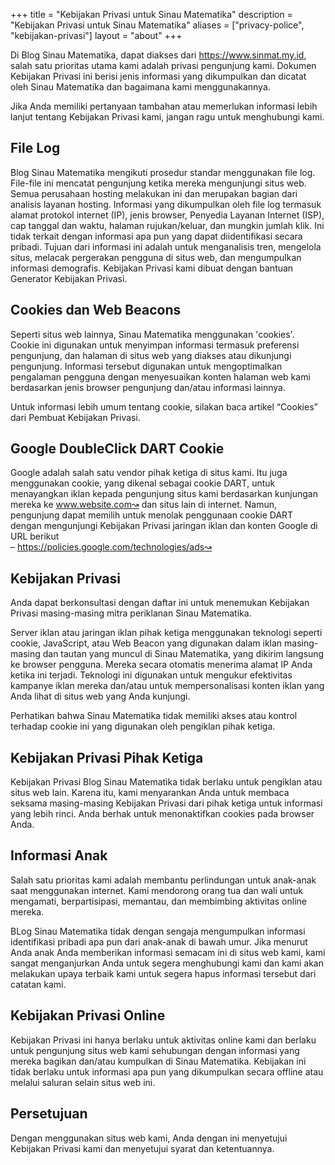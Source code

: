 +++
title = "Kebijakan Privasi untuk Sinau Matematika"
description = "Kebijakan Privasi untuk Sinau Matematika"
aliases = ["privacy-police", "kebijakan-privasi"]
layout = "about"
+++

Di Blog Sinau Matematika, dapat diakses dari https://www.sinmat.my.id, salah satu prioritas utama kami adalah privasi pengunjung kami. Dokumen Kebijakan Privasi ini berisi jenis informasi yang dikumpulkan dan dicatat oleh Sinau Matematika dan bagaimana kami menggunakannya.

Jika Anda memiliki pertanyaan tambahan atau memerlukan informasi lebih lanjut tentang Kebijakan Privasi kami, jangan ragu untuk menghubungi kami.

## File Log 
Blog Sinau Matematika mengikuti prosedur standar menggunakan file log. File-file ini mencatat pengunjung ketika mereka mengunjungi situs web. Semua perusahaan hosting melakukan ini dan merupakan bagian dari analisis layanan hosting. Informasi yang dikumpulkan oleh file log termasuk alamat protokol internet (IP), jenis browser, Penyedia Layanan Internet (ISP), cap tanggal dan waktu, halaman rujukan/keluar, dan mungkin jumlah klik. Ini tidak terkait dengan informasi apa pun yang dapat diidentifikasi secara pribadi. Tujuan dari informasi ini adalah untuk menganalisis tren, mengelola situs, melacak pergerakan pengguna di situs web, dan mengumpulkan informasi demografis. Kebijakan Privasi kami dibuat dengan bantuan Generator Kebijakan Privasi.

## Cookies dan Web Beacons
Seperti situs web lainnya, Sinau Matematika menggunakan 'cookies'. Cookie ini digunakan untuk menyimpan informasi termasuk preferensi pengunjung, dan halaman di situs web yang diakses atau dikunjungi pengunjung. Informasi tersebut digunakan untuk mengoptimalkan pengalaman pengguna dengan menyesuaikan konten halaman web kami berdasarkan jenis browser pengunjung dan/atau informasi lainnya.

Untuk informasi lebih umum tentang cookie, silakan baca artikel “Cookies” dari Pembuat Kebijakan Privasi.

## Google DoubleClick DART Cookie
Google adalah salah satu vendor pihak ketiga di situs kami. Itu juga menggunakan cookie, yang dikenal sebagai cookie DART, untuk menayangkan iklan kepada pengunjung situs kami berdasarkan kunjungan mereka ke www.website.com↝ dan situs lain di internet. Namun, pengunjung dapat memilih untuk menolak penggunaan cookie DART dengan mengunjungi Kebijakan Privasi jaringan iklan dan konten Google di URL berikut  
– https://policies.google.com/technologies/ads↝

## Kebijakan Privasi 
Anda dapat berkonsultasi dengan daftar ini untuk menemukan Kebijakan Privasi masing-masing mitra periklanan Sinau Matematika.

Server iklan atau jaringan iklan pihak ketiga menggunakan teknologi seperti cookie, JavaScript, atau Web Beacon yang digunakan dalam iklan masing-masing dan tautan yang muncul di Sinau Matematika, yang dikirim langsung ke browser pengguna. Mereka secara otomatis menerima alamat IP Anda ketika ini terjadi. Teknologi ini digunakan untuk mengukur efektivitas kampanye iklan mereka dan/atau untuk mempersonalisasi konten iklan yang Anda lihat di situs web yang Anda kunjungi.

Perhatikan bahwa Sinau Matematika tidak memiliki akses atau kontrol terhadap cookie ini yang digunakan oleh pengiklan pihak ketiga.

## Kebijakan Privasi Pihak Ketiga
Kebijakan Privasi Blog Sinau Matematika tidak berlaku untuk pengiklan atau situs web lain. Karena itu, kami menyarankan Anda untuk membaca seksama masing-masing Kebijakan Privasi dari pihak ketiga untuk informasi yang lebih rinci. Anda berhak untuk menonaktifkan cookies pada browser Anda.

## Informasi Anak
Salah satu prioritas kami adalah membantu perlindungan untuk anak-anak saat menggunakan internet. Kami mendorong orang tua dan wali untuk mengamati, berpartisipasi, memantau, dan membimbing aktivitas online mereka.

BLog Sinau Matematika tidak dengan sengaja mengumpulkan informasi identifikasi pribadi apa pun dari anak-anak di bawah umur. Jika menurut Anda anak Anda memberikan informasi semacam ini di situs web kami, kami sangat menganjurkan Anda untuk segera menghubungi kami dan kami akan melakukan upaya terbaik kami untuk segera hapus informasi tersebut dari catatan kami.

## Kebijakan Privasi Online 
Kebijakan Privasi ini hanya berlaku untuk aktivitas online kami dan berlaku untuk pengunjung situs web kami sehubungan dengan informasi yang mereka bagikan dan/atau kumpulkan di Sinau Matematika. Kebijakan ini tidak berlaku untuk informasi apa pun yang dikumpulkan secara offline atau melalui saluran selain situs web ini.

## Persetujuan
Dengan menggunakan situs web kami, Anda dengan ini menyetujui Kebijakan Privasi kami dan menyetujui syarat dan ketentuannya.